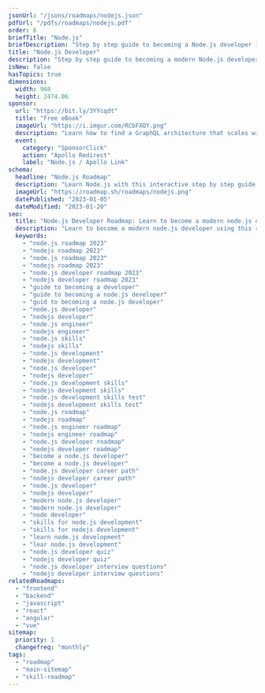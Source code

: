 ```yaml
---
jsonUrl: "/jsons/roadmaps/nodejs.json"
pdfUrl: "/pdfs/roadmaps/nodejs.pdf"
order: 6
briefTitle: "Node.js"
briefDescription: "Step by step guide to becoming a Node.js developer in 2023"
title: "Node.js Developer"
description: "Step by step guide to becoming a modern Node.js developer in 2023"
isNew: false
hasTopics: true
dimensions:
  width: 968
  height: 2474.06
sponsor:
  url: "https://bit.ly/3YYcqdt"
  title: "Free eBook"
  imageUrl: "https://i.imgur.com/RCbFXOY.png"
  description: "Learn how to find a GraphQL architecture that scales with this free eBook from Apollo"
  event:
    category: "SponsorClick"
    action: "Apollo Redirect"
    label: "Node.js / Apollo Link"
schema:
  headline: "Node.js Roadmap"
  description: "Learn Node.js with this interactive step by step guide in 2023. We also have resources and short descriptions attached to the roadmap items so you can get everything you want to learn in one place."
  imageUrl: "https://roadmap.sh/roadmaps/nodejs.png"
  datePublished: "2023-01-05"
  dateModified: "2023-01-20"
seo:
  title: "Node.js Developer Roadmap: Learn to become a modern node.js developer"
  description: "Learn to become a modern node.js developer using this roadmap. Community driven, articles, resources, guides, interview questions, quizzes for modern node.js development."
  keywords:
    - "node.js roadmap 2023"
    - "nodejs roadmap 2023"
    - "node.js roadmap 2023"
    - "nodejs roadmap 2023"
    - "node.js developer roadmap 2023"
    - "nodejs developer roadmap 2023"
    - "guide to becoming a developer"
    - "guide to becoming a node.js developer"
    - "guid to becoming a node.js developer"
    - "node.js developer"
    - "nodejs developer"
    - "node.js engineer"
    - "nodejs engineer"
    - "node.js skills"
    - "nodejs skills"
    - "node.js development"
    - "nodejs development"
    - "node.js developer"
    - "nodejs developer"
    - "node.js development skills"
    - "nodejs development skills"
    - "node.js development skills test"
    - "nodejs development skills test"
    - "node.js roadmap"
    - "nodejs roadmap"
    - "node.js engineer roadmap"
    - "nodejs engineer roadmap"
    - "node.js developer roadmap"
    - "nodejs developer roadmap"
    - "become a node.js developer"
    - "become a node.js developer"
    - "node.js developer career path"
    - "nodejs developer career path"
    - "node.js developer"
    - "nodejs developer"
    - "modern node.js developer"
    - "modern node.js developer"
    - "node developer"
    - "skills for node.js development"
    - "skills for nodejs development"
    - "learn node.js development"
    - "lear node.js development"
    - "node.js developer quiz"
    - "nodejs developer quiz"
    - "node.js developer interview questions"
    - "nodejs developer interview questions"
relatedRoadmaps:
  - "frontend"
  - "backend"
  - "javascript"
  - "react"
  - "angular"
  - "vue"
sitemap:
  priority: 1
  changefreq: "monthly"
tags:
  - "roadmap"
  - "main-sitemap"
  - "skill-roadmap"
---
```


